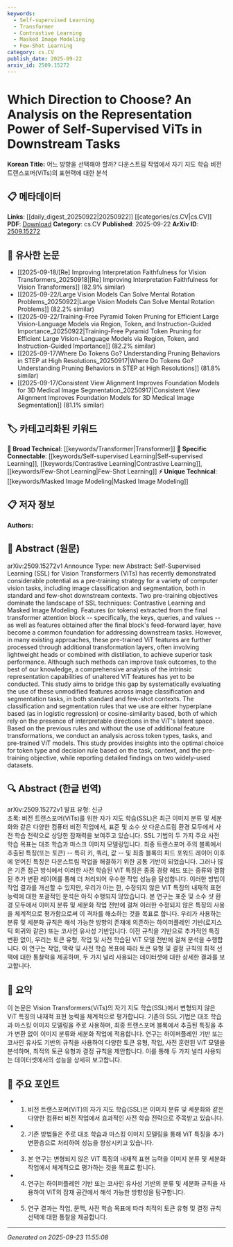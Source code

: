```yaml
---
keywords:
  - Self-supervised Learning
  - Transformer
  - Contrastive Learning
  - Masked Image Modeling
  - Few-Shot Learning
category: cs.CV
publish_date: 2025-09-22
arxiv_id: 2509.15272
---
```


<!-- KEYWORD_LINKING_METADATA:
{
  "processed_timestamp": "2025-09-23T11:55:08.627810",
  "vocabulary_version": "1.0",
  "selected_keywords": [
    "Self-supervised Learning",
    "Transformer",
    "Contrastive Learning",
    "Masked Image Modeling",
    "Few-Shot Learning"
  ],
  "rejected_keywords": [],
  "similarity_scores": {
    "Self-supervised Learning": 0.88,
    "Transformer": 0.8,
    "Contrastive Learning": 0.79,
    "Masked Image Modeling": 0.75,
    "Few-Shot Learning": 0.78
  },
  "extraction_method": "AI_prompt_based",
  "budget_applied": true,
  "candidates_json": {
    "candidates": [
      {
        "surface": "Self-Supervised Learning",
        "canonical": "Self-supervised Learning",
        "aliases": [
          "SSL"
        ],
        "category": "specific_connectable",
        "rationale": "Self-supervised learning is a key pre-training strategy discussed in the paper, linking it to various downstream tasks.",
        "novelty_score": 0.45,
        "connectivity_score": 0.85,
        "specificity_score": 0.7,
        "link_intent_score": 0.88
      },
      {
        "surface": "Vision Transformers",
        "canonical": "Transformer",
        "aliases": [
          "ViTs"
        ],
        "category": "broad_technical",
        "rationale": "Vision Transformers are central to the paper's analysis, providing a basis for understanding representation power in computer vision tasks.",
        "novelty_score": 0.5,
        "connectivity_score": 0.78,
        "specificity_score": 0.65,
        "link_intent_score": 0.8
      },
      {
        "surface": "Contrastive Learning",
        "canonical": "Contrastive Learning",
        "aliases": [],
        "category": "specific_connectable",
        "rationale": "Contrastive learning is a dominant pre-training objective in self-supervised learning, relevant to the paper's focus.",
        "novelty_score": 0.55,
        "connectivity_score": 0.82,
        "specificity_score": 0.72,
        "link_intent_score": 0.79
      },
      {
        "surface": "Masked Image Modeling",
        "canonical": "Masked Image Modeling",
        "aliases": [
          "MIM"
        ],
        "category": "unique_technical",
        "rationale": "Masked image modeling is a specific technique analyzed for its effectiveness in self-supervised learning.",
        "novelty_score": 0.65,
        "connectivity_score": 0.7,
        "specificity_score": 0.8,
        "link_intent_score": 0.75
      },
      {
        "surface": "Few-Shot Learning",
        "canonical": "Few-Shot Learning",
        "aliases": [],
        "category": "specific_connectable",
        "rationale": "Few-shot learning is a context where the representation power of ViTs is evaluated, making it a relevant concept.",
        "novelty_score": 0.6,
        "connectivity_score": 0.77,
        "specificity_score": 0.68,
        "link_intent_score": 0.78
      }
    ],
    "ban_list_suggestions": [
      "pre-training strategy",
      "downstream tasks",
      "transformation layers"
    ]
  },
  "decisions": [
    {
      "candidate_surface": "Self-Supervised Learning",
      "resolved_canonical": "Self-supervised Learning",
      "decision": "linked",
      "scores": {
        "novelty": 0.45,
        "connectivity": 0.85,
        "specificity": 0.7,
        "link_intent": 0.88
      }
    },
    {
      "candidate_surface": "Vision Transformers",
      "resolved_canonical": "Transformer",
      "decision": "linked",
      "scores": {
        "novelty": 0.5,
        "connectivity": 0.78,
        "specificity": 0.65,
        "link_intent": 0.8
      }
    },
    {
      "candidate_surface": "Contrastive Learning",
      "resolved_canonical": "Contrastive Learning",
      "decision": "linked",
      "scores": {
        "novelty": 0.55,
        "connectivity": 0.82,
        "specificity": 0.72,
        "link_intent": 0.79
      }
    },
    {
      "candidate_surface": "Masked Image Modeling",
      "resolved_canonical": "Masked Image Modeling",
      "decision": "linked",
      "scores": {
        "novelty": 0.65,
        "connectivity": 0.7,
        "specificity": 0.8,
        "link_intent": 0.75
      }
    },
    {
      "candidate_surface": "Few-Shot Learning",
      "resolved_canonical": "Few-Shot Learning",
      "decision": "linked",
      "scores": {
        "novelty": 0.6,
        "connectivity": 0.77,
        "specificity": 0.68,
        "link_intent": 0.78
      }
    }
  ]
}
-->

# Which Direction to Choose? An Analysis on the Representation Power of Self-Supervised ViTs in Downstream Tasks

**Korean Title:** 어느 방향을 선택해야 할까? 다운스트림 작업에서 자기 지도 학습 비전 트랜스포머(ViTs)의 표현력에 대한 분석

## 📋 메타데이터

**Links**: [[daily_digest_20250922|20250922]] [[categories/cs.CV|cs.CV]]
**PDF**: [Download](https://arxiv.org/pdf/2509.15272.pdf)
**Category**: cs.CV
**Published**: 2025-09-22
**ArXiv ID**: [2509.15272](https://arxiv.org/abs/2509.15272)

## 🔗 유사한 논문
- [[2025-09-18/[Re] Improving Interpretation Faithfulness for Vision Transformers_20250918|[Re] Improving Interpretation Faithfulness for Vision Transformers]] (82.9% similar)
- [[2025-09-22/Large Vision Models Can Solve Mental Rotation Problems_20250922|Large Vision Models Can Solve Mental Rotation Problems]] (82.2% similar)
- [[2025-09-22/Training-Free Pyramid Token Pruning for Efficient Large Vision-Language Models via Region, Token, and Instruction-Guided Importance_20250922|Training-Free Pyramid Token Pruning for Efficient Large Vision-Language Models via Region, Token, and Instruction-Guided Importance]] (82.2% similar)
- [[2025-09-17/Where Do Tokens Go? Understanding Pruning Behaviors in STEP at High Resolutions_20250917|Where Do Tokens Go? Understanding Pruning Behaviors in STEP at High Resolutions]] (81.8% similar)
- [[2025-09-17/Consistent View Alignment Improves Foundation Models for 3D Medical Image Segmentation_20250917|Consistent View Alignment Improves Foundation Models for 3D Medical Image Segmentation]] (81.1% similar)

## 🏷️ 카테고리화된 키워드
**🧠 Broad Technical**: [[keywords/Transformer|Transformer]]
**🔗 Specific Connectable**: [[keywords/Self-supervised Learning|Self-supervised Learning]], [[keywords/Contrastive Learning|Contrastive Learning]], [[keywords/Few-Shot Learning|Few-Shot Learning]]
**⚡ Unique Technical**: [[keywords/Masked Image Modeling|Masked Image Modeling]]

## 📋 저자 정보

**Authors:** 

## 📄 Abstract (원문)

arXiv:2509.15272v1 Announce Type: new 
Abstract: Self-Supervised Learning (SSL) for Vision Transformers (ViTs) has recently demonstrated considerable potential as a pre-training strategy for a variety of computer vision tasks, including image classification and segmentation, both in standard and few-shot downstream contexts. Two pre-training objectives dominate the landscape of SSL techniques: Contrastive Learning and Masked Image Modeling. Features (or tokens) extracted from the final transformer attention block -- specifically, the keys, queries, and values -- as well as features obtained after the final block's feed-forward layer, have become a common foundation for addressing downstream tasks. However, in many existing approaches, these pre-trained ViT features are further processed through additional transformation layers, often involving lightweight heads or combined with distillation, to achieve superior task performance. Although such methods can improve task outcomes, to the best of our knowledge, a comprehensive analysis of the intrinsic representation capabilities of unaltered ViT features has yet to be conducted. This study aims to bridge this gap by systematically evaluating the use of these unmodified features across image classification and segmentation tasks, in both standard and few-shot contexts. The classification and segmentation rules that we use are either hyperplane based (as in logistic regression) or cosine-similarity based, both of which rely on the presence of interpretable directions in the ViT's latent space. Based on the previous rules and without the use of additional feature transformations, we conduct an analysis across token types, tasks, and pre-trained ViT models. This study provides insights into the optimal choice for token type and decision rule based on the task, context, and the pre-training objective, while reporting detailed findings on two widely-used datasets.

## 🔍 Abstract (한글 번역)

arXiv:2509.15272v1 발표 유형: 신규  
초록: 비전 트랜스포머(ViTs)를 위한 자가 지도 학습(SSL)은 최근 이미지 분류 및 세분화와 같은 다양한 컴퓨터 비전 작업에서, 표준 및 소수 샷 다운스트림 환경 모두에서 사전 학습 전략으로 상당한 잠재력을 보여주고 있습니다. SSL 기법의 두 가지 주요 사전 학습 목표는 대조 학습과 마스크 이미지 모델링입니다. 최종 트랜스포머 주의 블록에서 추출된 특징(또는 토큰) -- 특히 키, 쿼리, 값 -- 및 최종 블록의 피드 포워드 레이어 이후에 얻어진 특징은 다운스트림 작업을 해결하기 위한 공통 기반이 되었습니다. 그러나 많은 기존 접근 방식에서 이러한 사전 학습된 ViT 특징은 종종 경량 헤드 또는 증류와 결합된 추가 변환 레이어를 통해 더 처리되어 우수한 작업 성능을 달성합니다. 이러한 방법이 작업 결과를 개선할 수 있지만, 우리가 아는 한, 수정되지 않은 ViT 특징의 내재적 표현 능력에 대한 포괄적인 분석은 아직 수행되지 않았습니다. 본 연구는 표준 및 소수 샷 환경 모두에서 이미지 분류 및 세분화 작업 전반에 걸쳐 이러한 수정되지 않은 특징의 사용을 체계적으로 평가함으로써 이 격차를 해소하는 것을 목표로 합니다. 우리가 사용하는 분류 및 세분화 규칙은 해석 가능한 방향의 존재에 의존하는 하이퍼플레인 기반(로지스틱 회귀와 같은) 또는 코사인 유사성 기반입니다. 이전 규칙을 기반으로 추가적인 특징 변환 없이, 우리는 토큰 유형, 작업 및 사전 학습된 ViT 모델 전반에 걸쳐 분석을 수행합니다. 이 연구는 작업, 맥락 및 사전 학습 목표에 따라 토큰 유형 및 결정 규칙의 최적 선택에 대한 통찰력을 제공하며, 두 가지 널리 사용되는 데이터셋에 대한 상세한 결과를 보고합니다.

## 📝 요약

이 논문은 Vision Transformers(ViTs)의 자기 지도 학습(SSL)에서 변형되지 않은 ViT 특징의 내재적 표현 능력을 체계적으로 평가합니다. 기존의 SSL 기법은 대조 학습과 마스킹 이미지 모델링을 주로 사용하며, 최종 트랜스포머 블록에서 추출된 특징을 추가 변환 없이 이미지 분류와 세분화 작업에 적용합니다. 연구는 하이퍼플레인 기반 또는 코사인 유사도 기반의 규칙을 사용하여 다양한 토큰 유형, 작업, 사전 훈련된 ViT 모델을 분석하며, 최적의 토큰 유형과 결정 규칙을 제안합니다. 이를 통해 두 가지 널리 사용되는 데이터셋에서의 성능을 상세히 보고합니다.

## 🎯 주요 포인트

- 1. 비전 트랜스포머(ViT)의 자가 지도 학습(SSL)은 이미지 분류 및 세분화와 같은 다양한 컴퓨터 비전 작업에서 효과적인 사전 학습 전략으로 주목받고 있습니다.
- 2. 기존 방법들은 주로 대조 학습과 마스킹 이미지 모델링을 통해 ViT 특징을 추가 변환층으로 처리하여 성능을 향상시키고 있습니다.
- 3. 본 연구는 변형되지 않은 ViT 특징의 내재적 표현 능력을 이미지 분류 및 세분화 작업에서 체계적으로 평가하는 것을 목표로 합니다.
- 4. 연구는 하이퍼플레인 기반 또는 코사인 유사성 기반의 분류 및 세분화 규칙을 사용하여 ViT의 잠재 공간에서 해석 가능한 방향성을 탐구합니다.
- 5. 연구 결과는 작업, 문맥, 사전 학습 목표에 따라 최적의 토큰 유형 및 결정 규칙 선택에 대한 통찰을 제공합니다.


---

*Generated on 2025-09-23 11:55:08*